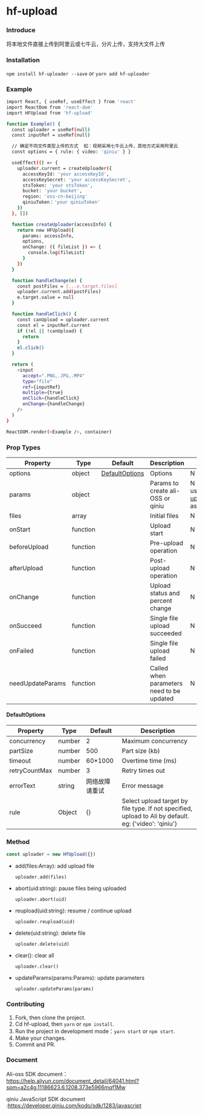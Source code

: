 # hf-upload

### Introduce

将本地文件直接上传到阿里云或七牛云，分片上传，支持大文件上传

### Installation

`npm install hf-uploader --save` or `yarn add hf-uploader`

### Example

```sh
import React, { useRef, useEffect } from 'react'
import ReactDom from 'react-dom'
import HFUpload from 'hf-upload'

function Example() {
  const uploader = useRef(null)
  const inputRef = useRef(null)

  // 确定不同文件类型上传的方式  如：视频采用七牛云上传，其他方式采用阿里云
  const options = { rule: { video: 'qiniu' } }

  useEffect(() => {
    uploader.current = createUploader({
      accessKeyId: 'your accessKeyId',
      accessKeySecret: 'your accessKeySecret',
      stsToken: 'your stsToken',
      bucket: 'your bucket',
      region: 'oss-cn-beijing'
      qiniuToken：'your qiniuToken'
    })
  }, [])

  function createUploader(accessInfo) {
    return new HFUpload({
      params: accessInfo,
      options,
      onChange: ({ fileList }) => {
        console.log(fileList)
      }
    })
  }

  function handleChange(e) {
    const postFiles = [...e.target.files]
    uploader.current.add(postFiles)
    e.target.value = null
  }

  function handleClick() {
    const canUpload = uploader.current
    const el = inputRef.current
    if (!el || !canUpload) {
      return
    }
    el.click()
  }

  return (
    <input
      accept=".PNG,.JPG,.MP4"
      type="file"
      ref={inputRef}
      multiple={true}
      onClick={handleClick}
      onChange={handleChange}
    />
  )
}

ReactDOM.render(<Example />, container)
```

### Prop Types

| Property         | Type     | Default                    | Description                               | required                                        |
| ---------------- | -------- | -------------------------- | ----------------------------------------- | ----------------------------------------------- |
| options          | object   | [DefaultOptions](#default) | Options                                   | N                                               |
| params           | object   |                            | Params to create ali-OSS or qiniu         | N (you can use [updateParams](#method) as well) |
| files            | array    |                            | Initial files                             | N                                               |
| onStart          | function |                            | Upload start                              | N                                               |
| beforeUpload     | function |                            | Pre-upload operation                      | N                                               |
| afterUpload      | function |                            | Post-upload operation                     | N                                               |
| onChange         | function |                            | Upload status and percent change          | N                                               |
| onSucceed        | function |                            | Single file upload succeeded              | N                                               |
| onFailed         | function |                            | Single file upload failed                 | N                                               |
| needUpdateParams | function |                            | Called when parameters need to be updated | N                                               |

#### <span id = "default">DefaultOptions</span>

| Property      | Type   | Default        | Description                                                                                           |
| ------------- | ------ | -------------- | ----------------------------------------------------------------------------------------------------- |
| concurrency   | number | 2              | Maximum concurrency                                                                                   |
| partSize      | number | 500            | Part size (kb)                                                                                        |
| timeout       | number | 60\*1000       | Overtime time (ms)                                                                                    |
| retryCountMax | number | 3              | Retry times out                                                                                       |
| errorText     | string | 网络故障请重试 | Error message                                                                                         |
| rule          | Object | {}             | Select upload target by file type. If not specified, upload to Ali by default. eg: {'video': 'qiniu'} |

### <span id = "method">Method</span>

```javascript
const uploader = new HfUpload({})
```

- add(files:Array<File>): add upload file

  `uploader.add(files)`

- abort(uid:string): pause files being uploaded

  `uploader.abort(uid)`

- reupload(uid:string): resume / continue upload

  `uploader.reupload(uid)`

- delete(uid:string): delete file

  `uploader.delete(uid)`

- clear(): clear all

  `uploader.clear()`

- updateParams(params:Params): update parameters

  `uploader.updateParams(params)`

### Contributing

1. Fork, then clone the project.
2. Cd hf-upload, then `yarn` or `npm install`.
3. Run the project in development mode：`yarn start` or `npm start`.
4. Make your changes.
5. Commit and PR.

### Document

Ali-oss SDK document：https://help.aliyun.com/document_detail/64041.html?spm=a2c4g.11186623.6.1208.373e5966mqf1Mw

qiniu JavaScript SDK document :https://developer.qiniu.com/kodo/sdk/1283/javascript
